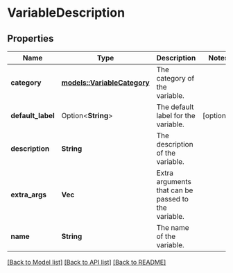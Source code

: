# VariableDescription

## Properties

Name | Type | Description | Notes
------------ | ------------- | ------------- | -------------
**category** | [**models::VariableCategory**](VariableCategory.md) | The category of the variable. | 
**default_label** | Option<**String**> | The default label for the variable. | [optional]
**description** | **String** | The description of the variable. | 
**extra_args** | **Vec<String>** | Extra arguments that can be passed to the variable. | 
**name** | **String** | The name of the variable. | 

[[Back to Model list]](../README.md#documentation-for-models) [[Back to API list]](../README.md#documentation-for-api-endpoints) [[Back to README]](../README.md)


